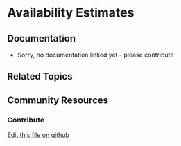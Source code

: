 # Availability Estimates

## Documentation

* Sorry, no documentation linked yet - please contribute

## Related Topics

## Community Resources

### Contribute

[Edit this file on github](https://github.com/olafk/controlpanel-documentation-docs/blob/master/md/73en/com_liferay_commerce_availability_estimate_web_internal_portlet_CommerceAvailabilityEstimatePortlet.md)
